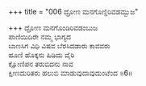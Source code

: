 +++
title = "006 ದ್ರೋಣ ಮನಗೊಣ್ಡಿರಿವಡಮ್ಬುಜ"

+++
ದ್ರೋಣ ಮನಗೊಂಡಿರಿವಡಂಬುಜ  
ಪಾಣಿಯಿದಿರೇ ನಮ್ಮ ಭಾಗ್ಯದ  
ಬಾಣಸಿಗ ವಿಧಿ ವಿಷವ ಬೆರಸಿದಡಾರು ಕಾವವರು  
ಹೂಣಿ ಹೊಕ್ಕನು ಹಿಡಿದು ವೈರಿ  
ಕ್ಷೋಣಿಪನ ತರುಬಿದನು ನಾವ  
ಕ್ಷೀಣದುರಿತರು ಹಲುಬಿ ಮಾಡುವುದಾವುದುಂಟೆಂದ    ॥6॥